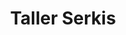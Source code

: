 ---
title: "Taller Serkis"
url: /ciudad-autonoma-de-buenos-aires/taller-serkis/
shop: Autowerkstatt
---